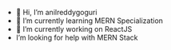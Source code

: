 - 👋 Hi, I’m anilreddygoguri
- 🌱 I’m currently learning MERN Specialization
- 💞️ I’m currently working on ReactJS
-  I’m looking for help with MERN Stack

<!---
anilreddygoguri/anilreddygoguri is a ✨ special ✨ repository because its `README.md` (this file) appears on your GitHub profile.
You can click the Preview link to take a look at your changes.
--->
